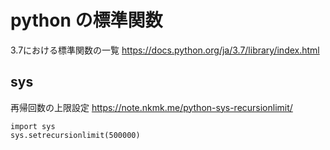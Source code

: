 
# python の標準関数

3.7における標準関数の一覧
https://docs.python.org/ja/3.7/library/index.html

## sys

再帰回数の上限設定
https://note.nkmk.me/python-sys-recursionlimit/

```
import sys
sys.setrecursionlimit(500000)
```
